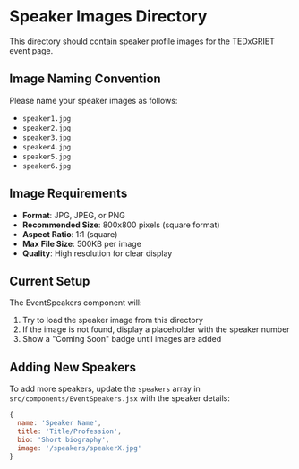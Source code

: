 # Speaker Images Directory

This directory should contain speaker profile images for the TEDxGRIET event page.

## Image Naming Convention

Please name your speaker images as follows:
- `speaker1.jpg`
- `speaker2.jpg`
- `speaker3.jpg`
- `speaker4.jpg`
- `speaker5.jpg`
- `speaker6.jpg`

## Image Requirements

- **Format**: JPG, JPEG, or PNG
- **Recommended Size**: 800x800 pixels (square format)
- **Aspect Ratio**: 1:1 (square)
- **Max File Size**: 500KB per image
- **Quality**: High resolution for clear display

## Current Setup

The EventSpeakers component will:
1. Try to load the speaker image from this directory
2. If the image is not found, display a placeholder with the speaker number
3. Show a "Coming Soon" badge until images are added

## Adding New Speakers

To add more speakers, update the `speakers` array in `src/components/EventSpeakers.jsx` with the speaker details:

```javascript
{
  name: 'Speaker Name',
  title: 'Title/Profession',
  bio: 'Short biography',
  image: '/speakers/speakerX.jpg'
}
```

